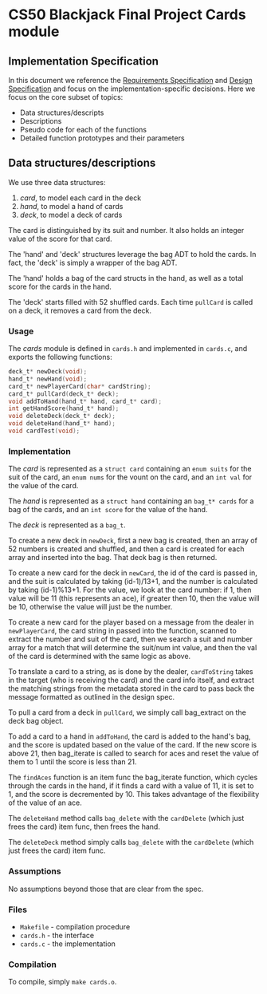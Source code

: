 # CS50 Blackjack Final Project Cards module
## Implementation Specification

In this document we reference the [Requirements Specification](../REQUIREMENTS.md) and [Design Specification](../DESIGN.md) and focus on the implementation-specific decisions.
Here we focus on the core subset of topics:

-  Data structures/descripts
-  Descriptions
-  Pseudo code for each of the functions
-  Detailed function prototypes and their parameters

## Data structures/descriptions 

We use three data structures: 
1. *card*, to model each card in the deck
2. *hand*, to model a hand of cards
3. *deck*, to model a deck of cards

The card is distinguished by its suit and number. It also holds an integer value of the score for that card. 

The 'hand' and 'deck' structures leverage the bag ADT to hold the cards. In fact, the 'deck' is simply a wrapper of the bag ADT. 

The 'hand' holds a bag of the card structs in the hand, as well as a total score for the cards in the hand.

The 'deck' starts filled with 52 shuffled cards. Each time `pullCard` is called on a deck, it removes a card from the deck. 
### Usage

The *cards* module is defined in `cards.h` and implemented in `cards.c`, and exports the following functions:

```c
deck_t* newDeck(void);
hand_t* newHand(void);
card_t* newPlayerCard(char* cardString);
card_t* pullCard(deck_t* deck);
void addToHand(hand_t* hand, card_t* card);
int getHandScore(hand_t* hand);
void deleteDeck(deck_t* deck);
void deleteHand(hand_t* hand);
void cardTest(void);
```

### Implementation

The *card* is represented as a `struct card` containing an `enum suits` for the suit of the card, an `enum nums` for the vount on the card, and an `int val` for the value of the card. 

The *hand* is represented as a `struct hand` containing an `bag_t* cards` for a bag of the cards, and an `int score` for the value of the hand. 

The *deck* is represented as a `bag_t`. 

To create a new deck in `newDeck`, first a new bag is created, then an array of 52 numbers is created and shuffled, and then a card is created for each array and inserted into the bag. That deck bag is then returned.

To create a new card for the deck in `newCard`, the id of the card is passed in, and the suit is calculated by taking (id-1)/13+1, and the number is calculated by taking (id-1)%13+1. For the value, we look at the card number: if 1, then value will be 11 (this represents an ace), if greater then 10, then the value will be 10, otherwise the value will just be the number.

To create a new card for the player based on a message from the dealer in `newPlayerCard`, the card string in passed into the function, scanned to extract the number and suit of the card, then we search a suit and number array for a match that will determine the suit/num int value, and then the val of the card is determined with the same logic as above.

To translate a card to a string, as is done by the dealer, `cardToString` takes in the target (who is receiving the card) and the card info itself, and extract the matching strings from the metadata stored in the card to pass back the message formatted as outlined in the design spec.

To pull a card from a deck in `pullCard`, we simply call bag_extract on the deck bag object.

To add a card to a hand in `addToHand`, the card is added to the hand's bag, and the score is updated based on the value of the card. If the new score is above 21, then bag_iterate is called to search for aces and reset the value of them to 1 until the score is less than 21. 

The `findAces` function is an item func the bag_iterate function, which cycles through the cards in the hand, if it finds a card with a value of 11, it is set to 1, and the score is decremented by 10. This takes advantage of the flexibility of the value of an ace. 

The `deleteHand` method calls `bag_delete` with the `cardDelete` (which just frees the card) item func, then frees the hand.

The `deleteDeck` method simply calls `bag_delete` with the `cardDelete` (which just frees the card) item func.

### Assumptions

No assumptions beyond those that are clear from the spec.


### Files

* `Makefile` - compilation procedure
* `cards.h` - the interface
* `cards.c` - the implementation

### Compilation

To compile, simply `make cards.o`.

